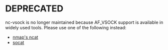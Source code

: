 # DEPRECATED

nc-vsock is no longer maintained because AF_VSOCK support is available in
widely used tools. Please use one of the following instead:
- [nmap's ncat](https://nmap.org/ncat/)
- [socat](http://www.dest-unreach.org/socat/)

